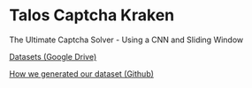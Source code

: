 # Talos Captcha Kraken
The Ultimate Captcha Solver - Using a CNN and Sliding Window

[Datasets (Google Drive)](https://drive.google.com/drive/folders/1apJ1uaNlSkxXKOxUEOd46eGT4Qzbczp3?usp=sharing)  

[How we generated our dataset (Github)](https://github.com/yvonne-yang/captcha)

